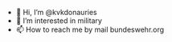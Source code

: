 - 👋 Hi, I’m @kvkdonauries
- 👀 I’m interested in military
- 📫 How to reach me by mail bundeswehr.org


<!---
kvkdonauries/kvkdonauries is a ✨ special ✨ repository because its `README.md` (this file) appears on your GitHub profile.
You can click the Preview link to take a look at your changes.
--->
